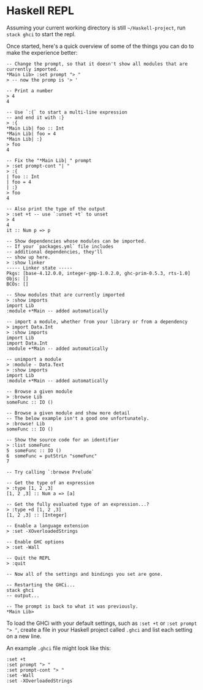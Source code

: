# Haskell REPL

Assuming your current working directory is still `~/Haskell-project`, run `stack ghci` to start the repl.

Once started, here's a quick overview of some of the things you can do to make the experience better:
```
-- Change the prompt, so that it doesn't show all modules that are currently imported.
*Main Lib> :set prompt "> "
> -- now the promp is '> '

-- Print a number
> 4
4

-- Use `:{` to start a multi-line expression
-- and end it with :}
> :{
*Main Lib| foo :: Int
*Main Lib| foo = 4
*Main Lib| :}
> foo
4

-- Fix the "*Main Lib| " prompt
> :set prompt-cont "| "
> :{
| foo :: Int
| foo = 4
| :}
> foo
4

-- Also print the type of the output
> :set +t -- use `:unset +t` to unset
> 4
4
it :: Num p => p

-- Show dependencies whose modules can be imported.
-- If your `packages.yml` file includes
-- additional dependencies, they'll
-- show up here.
> :show linker
----- Linker state -----
Pkgs: [base-4.12.0.0, integer-gmp-1.0.2.0, ghc-prim-0.5.3, rts-1.0]
Objs: []
BCOs: []

-- Show modules that are currently imported
> :show imports
import Lib
:module +*Main -- added automatically

-- import a module, whether from your library or from a dependency
> import Data.Int
> :show imports
import Lib
import Data.Int
:module +*Main -- added automatically

-- unimport a module
> :module - Data.Text
> :show imports
import Lib
:module +*Main -- added automatically

-- Browse a given module
> :browse Lib
someFunc :: IO ()

-- Browse a given module and show more detail
-- The below example isn't a good one unfortunately.
> :browse! Lib
someFunc :: IO ()

-- Show the source code for an identifier
> :list someFunc
5  someFunc :: IO ()
6  someFunc = putStrLn "someFunc"
7

-- Try calling `:browse Prelude`

-- Get the type of an expression
> :type [1, 2 ,3]
[1, 2 ,3] :: Num a => [a]

-- Get the fully evaluated type of an expression...?
> :type +d [1, 2 ,3]
[1, 2 ,3] :: [Integer]

-- Enable a language extension
> :set -XOverloadedStrings

-- Enable GHC options
> :set -Wall

-- Quit the REPL
> :quit

-- Now all of the settings and bindings you set are gone.

-- Restarting the GHCi...
stack ghci
-- output...

-- The prompt is back to what it was previously.
*Main Lib>
```
To load the GHCi with your default settings, such as `:set +t` or `:set prompt "> "`, create a file in your Haskell project called `.ghci` and list each setting on a new line.

An example `.ghci` file might look like this:
```
:set +t
:set prompt "> "
:set prompt-cont "> "
:set -Wall
:set -XOverloadedStrings
```

